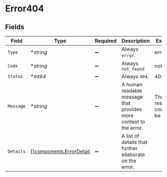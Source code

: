 # Error404


## Fields

| Field                                                              | Type                                                               | Required                                                           | Description                                                        | Example                                                            |
| ------------------------------------------------------------------ | ------------------------------------------------------------------ | ------------------------------------------------------------------ | ------------------------------------------------------------------ | ------------------------------------------------------------------ |
| `Type`                                                             | **string*                                                          | :heavy_minus_sign:                                                 | Always `error`.                                                    | error                                                              |
| `Code`                                                             | **string*                                                          | :heavy_minus_sign:                                                 | Always `not_found`                                                 | not_found                                                          |
| `Status`                                                           | **int64*                                                           | :heavy_minus_sign:                                                 | Always `404`.                                                      | 404                                                                |
| `Message`                                                          | **string*                                                          | :heavy_minus_sign:                                                 | A human readable message that provides more context to the error.  | The resource could not be found                                    |
| `Details`                                                          | [][components.ErrorDetail](../../models/components/errordetail.md) | :heavy_minus_sign:                                                 | A list of details that further ellaborate on the error.            |                                                                    |
